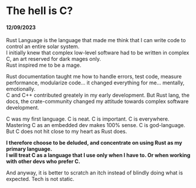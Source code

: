 # The hell is C?
#### 12/09/2023

Rust Language is the language that made me think that I can write code to control an entire solar system.  
I initially knew that complex low-level software had to be written in complex C, an art reserved for dark mages only.    
Rust inspired me to be a mage.  


Rust documentation taught me how to handle errors, test code, measure performance, modularize code... it changed everything for me... mentally, emotionally.  
C and C++ contributed greately in my early development. But Rust lang, the docs, the crate-community changed my attitude towards complex software development.  


C was my first language. C is neat. C is important. C is everywhere. Mastering C as an embedded dev makes 100% sense. C is god-language.   
But C does not hit close to my heart as Rust does.  

**I therefore choose to be deluded, and concentrate on using Rust as my primary language.  
I will treat C as a language that I use only when I have to. Or when working with other devs who prefer C.**    



And anyway, it is better to scratch an itch instead of blindly doing what is expected. Tech is not static.

